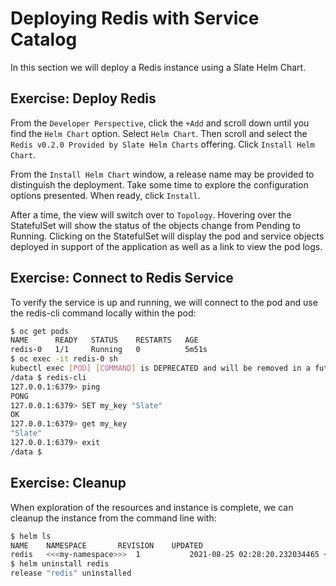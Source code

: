 # Deploying Redis with Service Catalog

In this section we will deploy a Redis instance using a Slate Helm Chart.

## Exercise: Deploy Redis

From the `Developer Perspective`, click the `+Add` and scroll down until you find the `Helm Chart` option. Select `Helm Chart`. Then scroll and select the `Redis v0.2.0 Provided by Slate Helm Charts` offering. Click `Install Helm Chart`.

From the `Install Helm Chart` window, a release name may be provided to distinguish the deployment. Take some time to explore the configuration options presented. When ready, click `Install`.

After a time, the view will switch over to `Topology`. Hovering over the StatefulSet will show the status of the objects change from Pending to Running. Clicking on the StatefulSet will display the pod and service objects deployed in support of the application as well as a link to view the pod logs.

## Exercise: Connect to Redis Service

To verify the service is up and running, we will connect to the pod and use the redis-cli command locally within the pod:

```bash
$ oc get pods
NAME      READY   STATUS    RESTARTS   AGE
redis-0   1/1     Running   0          5m51s
$ oc exec -it redis-0 sh
kubectl exec [POD] [COMMAND] is DEPRECATED and will be removed in a future version. Use kubectl exec [POD] -- [COMMAND] instead.
/data $ redis-cli
127.0.0.1:6379> ping
PONG
127.0.0.1:6379> SET my_key "Slate"
OK
127.0.0.1:6379> get my_key
"Slate"
127.0.0.1:6379> exit
/data $
```

## Exercise: Cleanup

When exploration of the resources and instance is complete, we can cleanup the instance from the command line with:

```bash
$ helm ls
NAME 	NAMESPACE   	REVISION	UPDATED                                	STATUS  	CHART      	APP VERSION
redis	<<<my-namespace>>>	1       	2021-08-25 02:28:20.232034465 +0000 UTC	deployed	redis-0.2.0
$ helm uninstall redis
release "redis" uninstalled
```
